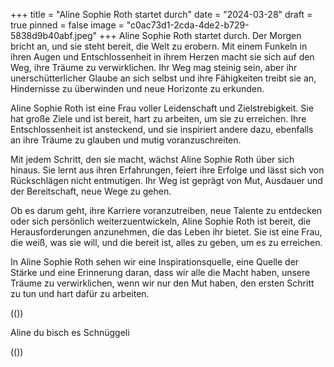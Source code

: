 +++
title = "Aline Sophie Roth startet durch"
date = "2024-03-28"
draft = true
pinned = false
image = "c0ac73d1-2cda-4de2-b729-5838d9b40abf.jpeg"
+++
Aline Sophie Roth startet durch. Der Morgen bricht an, und sie steht bereit, die Welt zu erobern. Mit einem Funkeln in ihren Augen und Entschlossenheit in ihrem Herzen macht sie sich auf den Weg, ihre Träume zu verwirklichen. Ihr Weg mag steinig sein, aber ihr unerschütterlicher Glaube an sich selbst und ihre Fähigkeiten treibt sie an, Hindernisse zu überwinden und neue Horizonte zu erkunden.

Aline Sophie Roth ist eine Frau voller Leidenschaft und Zielstrebigkeit. Sie hat große Ziele und ist bereit, hart zu arbeiten, um sie zu erreichen. Ihre Entschlossenheit ist ansteckend, und sie inspiriert andere dazu, ebenfalls an ihre Träume zu glauben und mutig voranzuschreiten.

Mit jedem Schritt, den sie macht, wächst Aline Sophie Roth über sich hinaus. Sie lernt aus ihren Erfahrungen, feiert ihre Erfolge und lässt sich von Rückschlägen nicht entmutigen. Ihr Weg ist geprägt von Mut, Ausdauer und der Bereitschaft, neue Wege zu gehen.

Ob es darum geht, ihre Karriere voranzutreiben, neue Talente zu entdecken oder sich persönlich weiterzuentwickeln, Aline Sophie Roth ist bereit, die Herausforderungen anzunehmen, die das Leben ihr bietet. Sie ist eine Frau, die weiß, was sie will, und die bereit ist, alles zu geben, um es zu erreichen.

In Aline Sophie Roth sehen wir eine Inspirationsquelle, eine Quelle der Stärke und eine Erinnerung daran, dass wir alle die Macht haben, unsere Träume zu verwirklichen, wenn wir nur den Mut haben, den ersten Schritt zu tun und hart dafür zu arbeiten.



((<box>))

Aline du bisch es Schnüggeli

((<box>))